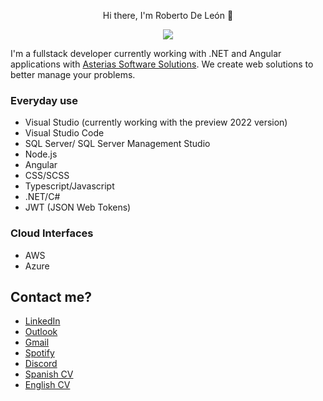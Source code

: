 <p align="center">
    Hi there, I'm Roberto De León 👋
</p>

<p align="center">
    <a href="">
        <img src="[![Typing SVG](https://readme-typing-svg.herokuapp.com?font=ubuntu+mono&size=22&color=186E05&center=true&vCenter=true&lines=FullStack+Developer;Linux+enthusiast;Star+Wars+fanatic)](https://git.io/typing-svg)" />
    </a>
</p>

I'm a fullstack developer currently working with .NET and Angular applications with [Asterias Software Solutions](https://github.com/Asterias-Software-Solutrions). We create web solutions to better manage your problems.

### Everyday use

* Visual Studio (currently working with the preview 2022 version)
* Visual Studio Code
* SQL Server/ SQL Server Management Studio
* Node.js
* Angular
* CSS/SCSS
* Typescript/Javascript
* .NET/C#
* JWT (JSON Web Tokens)

### Cloud Interfaces
* AWS
* Azure

## Contact me?

* [LinkedIn](https://www.linkedin.com/in/jayson-roberto-de-le%C3%B3n-mart%C3%ADnez-4aab1117a)
* [Outlook](mailto:json.roberto.deleon@outlook.com)
* [Gmail](mailto:json.roberto.deleon@gmail.com)
* [Spotify](https://open.spotify.com/user/mxjrdmmx?si=5c96ebdf386a4746)
* [Discord](0x41414141#1258)
* [Spanish CV](https://github.com/DiracSpace/DiracSpace/blob/main/Docs/CV%20-%20Espa%C3%B1ol.pdf)
* [English CV](https://github.com/DiracSpace/DiracSpace/blob/main/Docs/CV%20-%20Ingl%C3%A9s.pdf)
